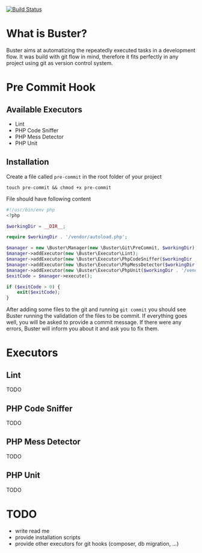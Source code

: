 [![Build Status](https://travis-ci.org/theDisco/Buster.svg?branch=master)](https://travis-ci.org/theDisco/Buster)

What is Buster?
===============

Buster aims at automatizing the repeatedly executed tasks in a development flow.
It was build with git flow in mind, therefore it fits perfectly in any project using
git as version control system.

Pre Commit Hook
===============

Available Executors
-------------------

* Lint
* PHP Code Sniffer
* PHP Mess Detector
* PHP Unit

Installation
------------

Create a file called `pre-commit` in the root folder of your project

```
touch pre-commit && chmod +x pre-commit
```

File should have following content

```php
#!/usr/bin/env php
<?php

$workingDir = __DIR__;

require $workingDir . '/vendor/autoload.php';

$manager = new \Buster\Manager(new \Buster\Git\PreCommit, $workingDir);
$manager->addExecutor(new \Buster\Executor\Lint);
$manager->addExecutor(new \Buster\Executor\PhpCodeSniffer($workingDir . '/vendor/bin/phpcs'));
$manager->addExecutor(new \Buster\Executor\PhpMessDetector($workingDir . '/vendor/bin/phpmd'));
$manager->addExecutor(new \Buster\Executor\PhpUnit($workingDir . '/vendor/bin/phpunit'));
$exitCode = $manager->execute();

if ($exitCode > 0) {
    exit($exitCode);
}
```

After adding some files to the git and running `git commit` you should see Buster running
the validation of the files to be commit. If everything goes well, you will be asked to
provide a commit message. If there were any errors, Buster will inform you about it and
ask you to fix them.

Executors
=========

Lint
----

TODO

PHP Code Sniffer
----------------

TODO

PHP Mess Detector
-----------------

TODO

PHP Unit
--------

TODO

TODO
====

* write read me
* provide installation scripts
* provide other executors for git hooks (composer, db migration, ...)
